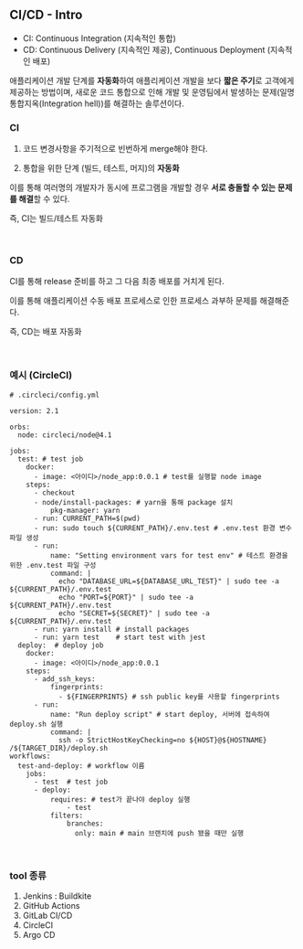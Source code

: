 ## CI/CD - Intro

- CI: Continuous Integration (지속적인 통합)
- CD: Continuous Delivery (지속적인 제공), Continuous Deployment (지속적인 배포)

애플리케이션 개발 단계를 **자동화**하여 애플리케이션 개발을 보다 **짧은 주기**로 고객에게 제공하는 방법이며, 새로운 코드 통합으로 인해 개발 및 운영팀에서 발생하는 문제(일명 통합지옥(Integration hell))를 해결하는 솔루션이다.

### CI

1. 코드 변경사항을 주기적으로 빈번하게 merge해야 한다.

2. 통합을 위한 단계 (빌드, 테스트, 머지)의 **자동화**

이를 통해 여러명의 개발자가 동시에 프로그램을 개발할 경우 **서로 충돌할 수 있는 문제를 해결**할 수 있다.

즉, CI는 빌드/테스트 자동화

<br>

### CD

CI를 통해 release 준비를 하고 그 다음 최종 배포를 거치게 된다.

이를 통해 애플리케이션 수동 배포 프로세스로 인한 프로세스 과부하 문제를 해결해준다.

즉, CD는 배포 자동화

<br>

### 예시 (CircleCI)

```
# .circleci/config.yml

version: 2.1

orbs:
  node: circleci/node@4.1

jobs:
  test: # test job
    docker:
      - image: <아이디>/node_app:0.0.1 # test를 실행할 node image
    steps:
      - checkout
      - node/install-packages: # yarn을 통해 package 설치
          pkg-manager: yarn
      - run: CURRENT_PATH=$(pwd)
      - run: sudo touch ${CURRENT_PATH}/.env.test # .env.test 환경 변수 파일 생성
      - run:
          name: "Setting environment vars for test env" # 테스트 환경을 위한 .env.test 파일 구성
          command: |
            echo "DATABASE_URL=${DATABASE_URL_TEST}" | sudo tee -a ${CURRENT_PATH}/.env.test
            echo "PORT=${PORT}" | sudo tee -a ${CURRENT_PATH}/.env.test
            echo "SECRET=${SECRET}" | sudo tee -a ${CURRENT_PATH}/.env.test
      - run: yarn install # install packages
      - run: yarn test    # start test with jest
  deploy:  # deploy job
    docker:
      - image: <아이디>/node_app:0.0.1
    steps:
      - add_ssh_keys:
          fingerprints:
            - ${FINGERPRINTS} # ssh public key를 사용할 fingerprints
      - run:
          name: "Run deploy script" # start deploy, 서버에 접속하여 deploy.sh 실행
          command: |
            ssh -o StrictHostKeyChecking=no ${HOST}@${HOSTNAME} /${TARGET_DIR}/deploy.sh
workflows:
  test-and-deploy: # workflow 이름
    jobs:
      - test  # test job
      - deploy:
          requires: # test가 끝나야 deploy 실행
              - test
          filters:
              branches:
                only: main # main 브랜치에 push 됐을 때만 실행
```

<br>

### tool 종류

1. Jenkins : Buildkite
2. GitHub Actions
3. GitLab CI/CD
4. CircleCI
5. Argo CD
